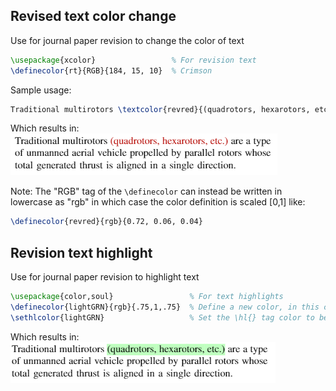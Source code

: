 ## Revised text color change
Use for journal paper revision to change the color of text
```latex
\usepackage{xcolor}                 % For revision text 
\definecolor{rt}{RGB}{184, 15, 10}  % Crimson
```
Sample usage:
```latex
Traditional multirotors \textcolor{revred}{(quadrotors, hexarotors, etc.)} are a type of ... 
```
Which results in:\
![alt text](https://github.com/gerber211/latex/blob/main/redText.PNG?raw=true)

Note: The "RGB" tag of the `\definecolor` can instead be written in lowercase as "rgb" in which case the color definition is scaled \[0,1\] like:
```latex
\definecolor{revred}{rgb}{0.72, 0.06, 0.04}
```

## Revision text highlight
Use for journal paper revision to highlight text
```latex
\usepackage{color,soul}                 % For text highlights
\definecolor{lightGRN}{rgb}{.75,1,.75}  % Define a new color, in this case light green
\sethlcolor{lightGRN}                   % Set the \hl{} tag color to be lightGRN, as defined above
```
Which results in:\
![alt text](https://github.com/gerber211/latex/blob/main/grnHighlight.PNG?raw=true)
